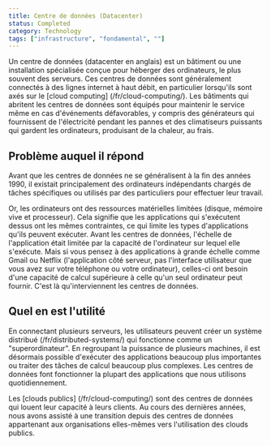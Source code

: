 ```yaml
---
title: Centre de données (Datacenter)
status: Completed
category: Technology
tags: ["infrastructure", "fondamental", ""]
---
```


Un centre de données (datacenter en anglais) est un bâtiment ou une installation spécialisée conçue pour héberger des ordinateurs, le plus souvent des serveurs.
Ces centres de données sont généralement connectés à des lignes internet à haut débit, en particulier lorsqu'ils sont axés sur le [cloud computing] (/fr/cloud-computing/).
Les bâtiments qui abritent les centres de données sont équipés pour maintenir le service même en cas d'événements défavorables, y compris des générateurs qui fournissent de l'électricité pendant les pannes et des climatiseurs puissants qui gardent les ordinateurs, produisant de la chaleur, au frais.

## Problème auquel il répond

Avant que les centres de données ne se généralisent à la fin des années 1990, il existait principalement des ordinateurs indépendants chargés de tâches spécifiques ou utilisés par des particuliers pour effectuer leur travail.

Or, les ordinateurs ont des ressources matérielles limitées (disque, mémoire vive et processeur).
Cela signifie que les applications qui s'exécutent dessus ont les mêmes contraintes, ce qui limite les types d'applications qu'ils peuvent exécuter.
Avant les centres de données, l'échelle de l'application était limitée par la capacité de l'ordinateur sur lequel elle s'exécute.
Mais si vous pensez à des applications à grande échelle comme Gmail ou Netflix (l'application côté serveur, pas l'interface utilisateur que vous avez sur votre téléphone ou votre ordinateur), celles-ci ont besoin d'une capacité de calcul supérieure à celle qu'un seul ordinateur peut fournir.
C'est là qu'interviennent les centres de données.

## Quel en est l'utilité

En connectant plusieurs serveurs, les utilisateurs peuvent créer un système distribué (/fr/distributed-systems/) qui fonctionne comme un "superordinateur".
En regroupant la puissance de plusieurs machines, il est désormais possible d'exécuter des applications beaucoup plus importantes ou traiter des tâches de calcul beaucoup plus complexes.
Les centres de données font fonctionner la plupart des applications que nous utilisons quotidiennement.

Les [clouds publics] (/fr/cloud-computing/) sont des centres de données qui louent leur capacité à leurs clients.
Au cours des dernières années, nous avons assisté à une transition depuis des centres de données appartenant aux organisations elles-mêmes vers l'utilisation des clouds publics.
